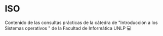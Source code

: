 # ISO
Contenido de las consultas prácticas de la cátedra de "Introducción a los Sistemas operativos " de la Facultad de Informática UNLP 💻
